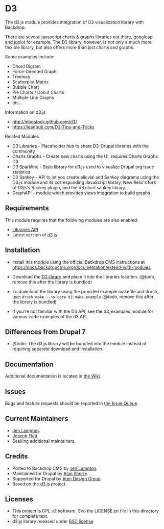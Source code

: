 D3
===

The d3.js module provides integration of D3 visualization library with Backdrop.

There are several javascript charts & graphs libraries out there, googleapi and
jqplot for example. The D3 library, however, is not only a much more flexible
library, but also offers more than just charts and graphs.

Some examples include:
 * Chord Digram
 * Force-Directed Graph
 * Treemap
 * Scatterplot Matrix
 * Bubble Chart
 * Pie Charts / Donut Charts
 * Multiple Line Graphs
 * etc...

Information on d3.js
 * http://mbostock.github.com/d3/
 * https://leanpub.com/D3-Tips-and-Tricks

Related Modules
 * D3 Libraries - Placeholder hub to share D3-Drupal libraries with the community
 * Charts Graphs - Create new charts using the UI, requires Charts Graphs D3
 * D3 Sparkline - Style library for d3.js used to visualize Drupal.org issue statistics
 * D3 Sankey - API to let you create alluvial and Sankey diagrams using the D3.js module and its corresponding JavaScript library, New Relic's fork of D3js's Sankey plugin, and the d3.chart.sankey library.
 * GraphAPI - module which provides views integration to build graphs

Requirements
------------

This module requires that the following modules are also enabled:

 * [Libraries API](https://github.com/backdrop-contrib/libraries)
 * Latest version of [d3.js](http://d3js.org)

Installation <!-- This section is required. -->
------------

- Install this module using the official Backdrop CMS instructions at
  https://docs.backdropcms.org/documentation/extend-with-modules.

- Download the [D3 library](https://github.com/mbostock/d3/wiki) and place it
  into the libraries location. (@todo, remove this after the library is bundled)

- To download the library using the provided example makefile and drush, use:
  `drush make --no-core d3.make.example` (@todo, remove this after the library
  is bundled)

- If you're not familiar with the D3 API, see the d3_examples module
  for various code examples of the d3 API.


Differences from Drupal 7
-------------------------

- @todo: The d3.js library will be bundled into the module instead of requiring
  separate download and installation.

Documentation
-------------

Additional documentation is located in [the Wiki](https://github.com/backdrop-contrib/d3/wiki/Documentation).

Issues
------

Bugs and feature requests should be reported in [the Issue Queue](https://github.com/backdrop-contrib/d3/issues).

Current Maintainers
-------------------

- [Jen Lampton](https://github.com/jenlampton).
- [Joseph Flatt](https://github.com/hosef).
- Seeking additional maintainers.

Credits
-------

- Ported to Backdrop CMS by [Jen Lampton](https://github.com/jenlampton).
- Maintained for Drupal by [Alan Sherry](https://www.drupal.org/u/asherry).
- Supported for Drupal by [Aten Design Group](https://www.drupal.org/aten-design-group)
- Based on the [d3.js](http://d3js.org) project.

Licenses
--------

* This project is GPL v2 software. See the LICENSE.txt file in this directory for complete text.
* d3.js library released under [BSD license](https://opensource.org/licenses/BSD-3-Clause).


